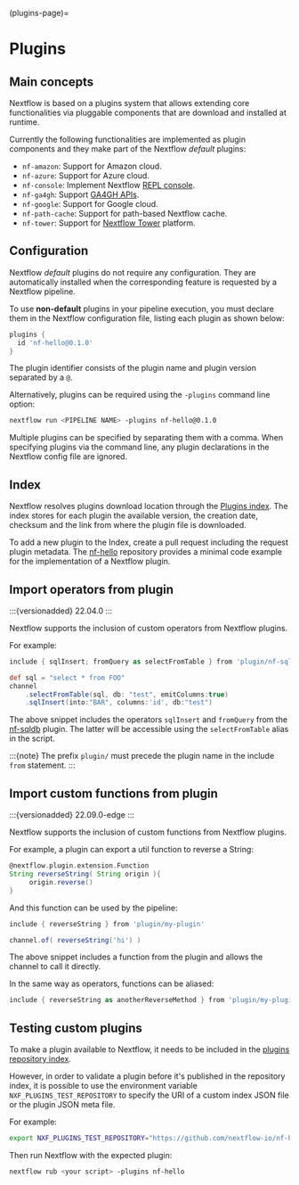(plugins-page)=

# Plugins

## Main concepts

Nextflow is based on a plugins system that allows extending core functionalities via pluggable components that are download and installed at runtime.

Currently the following functionalities are implemented as plugin components and they make part of the Nextflow *default* plugins:

- `nf-amazon`: Support for Amazon cloud.
- `nf-azure`: Support for Azure cloud.
- `nf-console`: Implement Nextflow [REPL console](https://www.nextflow.io/blog/2015/introducing-nextflow-console.html).
- `nf-ga4gh`: Support [GA4GH APIs](https://www.ga4gh.org/).
- `nf-google`: Support for Google cloud.
- `nf-path-cache`: Support for path-based Nextflow cache.
- `nf-tower`: Support for [Nextflow Tower](https://tower.nf) platform.

## Configuration

Nextflow *default* plugins do not require any configuration. They are automatically installed when the corresponding feature is requested by a Nextflow pipeline.

To use **non-default** plugins in your pipeline execution, you must declare them in the Nextflow configuration file, listing each plugin as shown below:

```groovy
plugins {
  id 'nf-hello@0.1.0'
}
```

The plugin identifier consists of the plugin name and plugin version separated by a `@`.

Alternatively, plugins can be required using the `-plugins` command line option:

```bash
nextflow run <PIPELINE NAME> -plugins nf-hello@0.1.0
```

Multiple plugins can be specified by separating them with a comma. When specifying plugins via the command line, any plugin declarations in the Nextflow config file are ignored.

## Index

Nextflow resolves plugins download location through the [Plugins index](https://github.com/nextflow-io/plugins/). The index stores for each plugin the available version, the creation date, checksum and the link from where the plugin file is downloaded.

To add a new plugin to the Index, create a pull request including the request plugin metadata. The [nf-hello](https://github.com/nextflow-io/nf-hello) repository provides a minimal code example for the implementation of a Nextflow plugin.

## Import operators from plugin

:::{versionadded} 22.04.0
:::

Nextflow supports the inclusion of custom operators from Nextflow plugins.

For example:

```groovy
include { sqlInsert; fromQuery as selectFromTable } from 'plugin/nf-sqldb'

def sql = "select * from FOO"
channel
    .selectFromTable(sql, db: "test", emitColumns:true)
    .sqlInsert(into:"BAR", columns:'id', db:"test")
```

The above snippet includes the operators `sqlInsert` and `fromQuery` from the [nf-sqldb](https://github.com/nextflow-io/nf-sqldb) plugin. The latter will be accessible using the `selectFromTable` alias in the script.

:::{note}
The prefix `plugin/` must precede the plugin name in the include `from` statement.
:::

## Import custom functions from plugin

:::{versionadded} 22.09.0-edge
:::

Nextflow supports the inclusion of custom functions from Nextflow plugins.

For example, a plugin can export a util function to reverse a String:

```groovy
@nextflow.plugin.extension.Function
String reverseString( String origin ){
     origin.reverse()
}
```

And this function can be used by the pipeline:

```groovy
include { reverseString } from 'plugin/my-plugin'

channel.of( reverseString('hi') )
```

The above snippet includes a function from the plugin and allows the channel to call it directly.

In the same way as operators, functions can be aliased:

```groovy
include { reverseString as anotherReverseMethod } from 'plugin/my-plugin'
```

## Testing custom plugins

To make a plugin available to Nextflow, it needs to be included in the [plugins repository index](https://github.com/nextflow-io/plugins).

However, in order to validate a plugin before it's published in the repository index, it is possible to use the environment
variable `NXF_PLUGINS_TEST_REPOSITORY` to specify the URI of a custom index JSON file or the plugin JSON meta file.

For example:

```bash
export NXF_PLUGINS_TEST_REPOSITORY="https://github.com/nextflow-io/nf-hello/releases/download/0.3.0/nf-hello-0.3.0-meta.json"
```

Then run Nextflow with the expected plugin:

```bash
nextflow rub <your script> -plugins nf-hello
```
